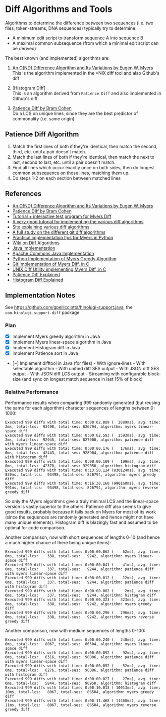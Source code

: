 # Diff Algorithms and Tools

Algorithms to determine the difference between two sequences (i.e. two files, token-streams, DNA sequences) typically try to determine:
- A minimum edit script to transform sequence A into sequence B
- A maximal common subsequence (from which a minimal edit script can be derived)

The best known (and implemented) algorithms are:
1. [An O(ND) Difference Algorithm and Its Variations by Eugen W. Myers](http://www.xmailserver.org/diff2.pdf)  
   This is the algorithm implemented in the *NIX diff tool and also Github's diff

2. [Histogram Diff]  
   This is an algorithm derived from `Patience Diff` and also implemented in Github's diff.

3. [Patience Diff by Bram Cohen](https://bramcohen.livejournal.com/73318.html)  
   Do a LCS on unique lines, since they are the best predictor of commonality (i.e. same origin)

## Patience Diff Algorithm

1. Match the first lines of both if they're identical, then match the second, third, etc. until a pair doesn't match.
2. Match the last lines of both if they're identical, then match the next to last, second to last, etc. until a pair doesn't match.
3. Find all lines which occur exactly once on both sides, then do longest common subsequence on those lines, matching them up.
4. Do steps 1-2 on each section between matched lines

## References

- [An O(ND) Difference Algorithm and Its Variations by Eugen W. Myers](http://www.xmailserver.org/diff2.pdf)
- [Patience Diff by Bram Cohen](https://bramcohen.livejournal.com/73318.html)
- [Tutorial + interactive test program for Myers Diff](http://simplygenius.net/Article/DiffTutorial1)
- [A very good tutorial for implementing the various diff algorithms](https://blog.jcoglan.com/2017/02/12/the-myers-diff-algorithm-part-1/)
- [Site explaining various diff algorithms](https://tiarkrompf.github.io/notes/)
- [A full study on the different git diff algorithms](https://link.springer.com/article/10.1007/s10664-019-09772-z)
- [Practical implementation tips for Myers in Python](https://blog.robertelder.org/diff-algorithm/)
- [Wiki on Diff Algorithms](https://wiki.c2.com/?DiffAlgorithm)
- [Java Implementation](https://bmsi.com/java/Diff.java)
- [Apache Commons Java Implementation](https://commons.apache.org/sandbox/commons-text/jacoco/org.apache.commons.text.diff/StringsComparator.java.html)
- [Python Implementation of Myers Greedy Algorithm](https://gist.github.com/adamnew123456/37923cf53f51d6b9af32a539cdfa7cc4)
- [Git Implementation of Myers Diff, in C](https://github.com/git/git/blob/b06d3643105c8758ed019125a4399cb7efdcce2c/xdiff/xdiffi.c#L347)
- [UNIX Diff Utility implementing Myers Diff, in C](https://github.com/Distrotech/diffutils/blob/9e70e1ce7aaeff0f9c428d1abc9821589ea054f1/src/analyze.c#L559)
- [Patience Diff Explained](https://blog.jcoglan.com/2017/09/19/the-patience-diff-algorithm/)
- [Histogram Diff Explained](https://tiarkrompf.github.io/notes/?/diff-algorithm/aside3)


## Implementation Notes

See https://github.com/gpellicciotta/hinolugi-support.java, the `com.hinolugi.support.diff` package

### Plan

- [x] Implement Myers greedy algorithm in Java
- [x] Implement Myers linear-space algorithm in Java
- [x] Implement Histogram diff in Java
- [x] Implement Patience sort in Java
- [~] Implement difftool in Java (for files)
      - With ignore-lines
      - With selectable algorithm
      - With unified diff SES output
      - With JSON diff SES output
      - With JSON diff LCS output
      - Streaming with configurable block-size (and sync on longest match sequence in last 15% of block)


### Relative Performance
Performance results when comparing 999 randomly generated (but reusing the same for each algorithm) character sequences of lengths between 0-1000:
```
Executed 999 diffs with total time: 0:00:02.889 (  2889ms), avg. time:      2ms, total-lcs:  93498, total-ses: 826794, algorithm: myers linear-space diff
Executed 999 diffs with total time: 0:00:02.593 (  2593ms), avg. time:      2ms, total-lcs:  92945, total-ses: 827900, algorithm: patience diff with myers linear-space diff
Executed 999 diffs with total time: 0:00:00.176 (   176ms), avg. time:      0ms, total-lcs:  42443, total-ses: 928904, algorithm: patience diff with histogram diff
Executed 999 diffs with total time: 0:00:00.109 (   109ms), avg. time:      0ms, total-lcs:  42370, total-ses: 929050, algorithm: histogram diff
Executed 999 diffs with total time: 0:13:50.124 (830124ms), avg. time:    830ms, total-lcs:  93498, total-ses: 826794, algorithm: myers greedy diff
Executed 999 diffs with total time: 0:16:30.160 (990160ms), avg. time:    991ms, total-lcs:  93498, total-ses: 826794, algorithm: myers reverse greedy diff
```

So only the Myers algorithms give a truly minimal LCS and the linear-space version is vastly superior to the others.
Patience diff also seems to give good results, probably because it falls back on Myers for most of its work (since the sequences are randomly generated and hence might not have many unique elements).
Histogram diff is blazingly fast and assumed to be optimal for code comparison.

Another comparison, now with short sequences of lengths 0-10 (and hence a much higher chance of there being unique items):
```
Executed 999 diffs with total time: 0:00:00.062 (    62ms), avg. time:      0ms, total-lcs:    338, total-ses:   9242, algorithm: myers linear-space diff
Executed 999 diffs with total time: 0:00:00.041 (    41ms), avg. time:      0ms, total-lcs:    337, total-ses:   9244, algorithm: patience diff with myers linear-space diff
Executed 999 diffs with total time: 0:00:00.012 (    12ms), avg. time:      0ms, total-lcs:    337, total-ses:   9244, algorithm: patience diff with histogram diff
Executed 999 diffs with total time: 0:00:00.002 (     2ms), avg. time:      0ms, total-lcs:    337, total-ses:   9244, algorithm: histogram diff
Executed 999 diffs with total time: 0:00:00.323 (   323ms), avg. time:      0ms, total-lcs:    338, total-ses:   9242, algorithm: myers greedy diff
Executed 999 diffs with total time: 0:00:00.296 (   296ms), avg. time:      0ms, total-lcs:    338, total-ses:   9242, algorithm: myers reverse greedy diff
```

Another comparison, now with medium sequences of lengths 0-100:
```
Executed 999 diffs with total time: 0:00:00.240 (   240ms), avg. time:      0ms, total-lcs:   8067, total-ses:  86504, algorithm: myers linear-space diff
Executed 999 diffs with total time: 0:00:00.092 (    92ms), avg. time:      0ms, total-lcs:   6316, total-ses:  90006, algorithm: patience diff with myers linear-space diff
Executed 999 diffs with total time: 0:00:00.052 (    52ms), avg. time:      0ms, total-lcs:   6276, total-ses:  90086, algorithm: patience diff with histogram diff
Executed 999 diffs with total time: 0:00:00.027 (    27ms), avg. time:      0ms, total-lcs:   5844, total-ses:  90950, algorithm: histogram diff
Executed 999 diffs with total time: 0:00:10.013 ( 10013ms), avg. time:     10ms, total-lcs:   8067, total-ses:  86504, algorithm: myers greedy diff
Executed 999 diffs with total time: 0:00:11.468 ( 11468ms), avg. time:     11ms, total-lcs:   8067, total-ses:  86504, algorithm: myers reverse greedy diff
```
